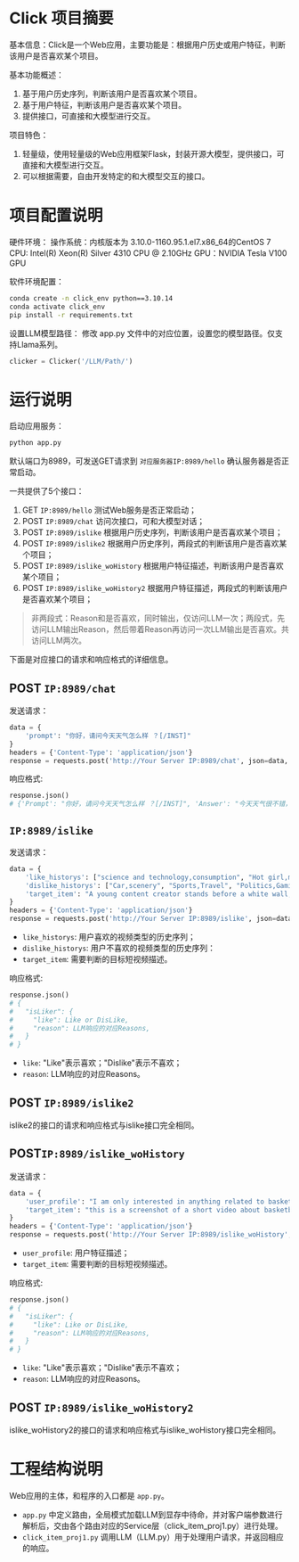# Click 项目摘要

基本信息：Click是一个Web应用，主要功能是：根据用户历史或用户特征，判断该用户是否喜欢某个项目。

基本功能概述：
1. 基于用户历史序列，判断该用户是否喜欢某个项目。
2. 基于用户特征，判断该用户是否喜欢某个项目。
3. 提供接口，可直接和大模型进行交互。

项⽬特⾊：
1. 轻量级，使用轻量级的Web应用框架Flask，封装开源大模型，提供接口，可直接和大模型进行交互。
2. 可以根据需要，自由开发特定的和大模型交互的接口。

# 项目配置说明

硬件环境：
操作系统：内核版本为 3.10.0-1160.95.1.el7.x86_64的CentOS 7
CPU: Intel(R) Xeon(R) Silver 4310 CPU @ 2.10GHz
GPU：NVIDIA Tesla V100 GPU

软件环境配置：
```bash
conda create -n click_env python==3.10.14
conda activate click_env
pip install -r requirements.txt
```

设置LLM模型路径：
修改 app.py 文件中的对应位置，设置您的模型路径。仅支持Llama系列。
```python
clicker = Clicker('/LLM/Path/')
```

# 运行说明
启动应用服务：
```python
python app.py
```
默认端口为8989，可发送GET请求到 `对应服务器IP:8989/hello` 确认服务器是否正常启动。

一共提供了5个接口：
1. GET `IP:8989/hello` 测试Web服务是否正常启动；
2. POST `IP:8989/chat` 访问次接口，可和大模型对话；
3. POST `IP:8989/islike` 根据用户历史序列，判断该用户是否喜欢某个项目；
4. POST `IP:8989/islike2` 根据用户历史序列，两段式的判断该用户是否喜欢某个项目；
5. POST `IP:8989/islike_woHistory` 根据用户特征描述，判断该用户是否喜欢某个项目；
6. POST `IP:8989/islike_woHistory2` 根据用户特征描述，两段式的判断该用户是否喜欢某个项目；
> 非两段式：Reason和是否喜欢，同时输出，仅访问LLM一次；两段式，先访问LLM输出Reason，然后带着Reason再访问一次LLM输出是否喜欢。共访问LLM两次。

下面是对应接口的请求和响应格式的详细信息。
## POST `IP:8989/chat` 
发送请求：
```python
data = {
    'prompt': "你好，请问今天天气怎么样 ？[/INST]"
}
headers = {'Content-Type': 'application/json'}
response = requests.post('http://Your Server IP:8989/chat', json=data, headers=headers)
```
响应格式:
```python
response.json()
# {'Prompt': "你好，请问今天天气怎么样 ？[/INST]", 'Answer': "今天天气很不错，适合外出郊游。"}
```

## `IP:8989/islike`
发送请求：
```python
data = {
    'like_historys': ["science and technology,consumption", "Hot girl,music", "military,history", "Health,medical care", "military,Hot girl"],
    'dislike_historys': ["Car,scenery", "Sports,Travel", "Politics,Gaming", "cooking,lifestyle", "scenery,lifestyle"],
    'target_item': "A young content creator stands before a white wall, adorned with cat ears and dressed in a colorful outfit. She flashes a cheerful smile while making peace or victory signs."
}
headers = {'Content-Type': 'application/json'}
response = requests.post('http://Your Server IP:8989/islike', json=data, headers=headers)
```
- `like_historys`: 用户喜欢的视频类型的历史序列；
- `dislike_historys`: 用户不喜欢的视频类型的历史序列：
- `target_item`: 需要判断的目标短视频描述。

响应格式:
```python
response.json()
# {
#   "isLiker": {
#     "like": Like or DisLike,
#     "reason": LLM响应的对应Reasons,
#   }
# }
```
- `like`: "Like"表示喜欢；"Dislike"表示不喜欢；
- `reason`: LLM响应的对应Reasons。

## POST `IP:8989/islike2`
islike2的接口的请求和响应格式与islike接口完全相同。

## POST`IP:8989/islike_woHistory`
发送请求：
```python
data = {
    'user_profile': "I am only interested in anything related to basketball. I'm less interested in other topics such as cars, movies, etc.",
    'target_item': "this is a screenshot of a short video about basketball."
}
headers = {'Content-Type': 'application/json'}
response = requests.post('http://Your Server IP:8989/islike_woHistory', json=data, headers=headers)
```
- `user_profile`: 用户特征描述；
- `target_item`: 需要判断的目标短视频描述。

响应格式:
```python
response.json()
# {
#   "isLiker": {
#     "like": Like or DisLike,
#     "reason": LLM响应的对应Reasons,
#   }
# }
```
- `like`: "Like"表示喜欢；"Dislike"表示不喜欢；
- `reason`: LLM响应的对应Reasons。

## POST `IP:8989/islike_woHistory2`
islike_woHistory2的接口的请求和响应格式与islike_woHistory接口完全相同。

# 工程结构说明

Web应用的主体，和程序的入口都是 `app.py`。
- `app.py` 中定义路由，全局模式加载LLM到显存中待命，并对客户端参数进行解析后，交由各个路由对应的Service层（click_item_proj1.py）进行处理。
- `click_item_proj1.py` 调用LLM（LLM.py）用于处理用户请求，并返回相应的响应。

